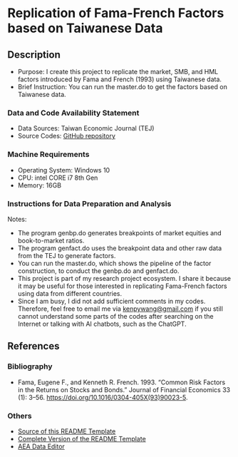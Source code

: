# Replication of Fama-French Factors based on Taiwanese Data

## Description

- Purpose: I create this project to replicate the market, SMB, and HML factors introduced by Fama and French (1993) using Taiwanese data. 
- Brief Instruction: You can run the master.do to get the factors based on Taiwanese data. 

### Data and Code Availability Statement

- Data Sources: Taiwan Economic Journal (TEJ)
- Source Codes: [GitHub repository](https://github.com/kenpywang/)

### Machine Requirements

- Operating System: Windows 10
- CPU: intel CORE i7 8th Gen
- Memory: 16GB

### Instructions for Data Preparation and Analysis

Notes:
- The program genbp.do generates breakpoints of market equities and book-to-market ratios.
- The program genfact.do uses the breakpoint data and other raw data from the TEJ to generate factors. 
- You can run the master.do, which shows the pipeline of the factor construction, to conduct the genbp.do and genfact.do.
- This project is part of my research project ecosystem. I share it because it may be useful for those interested in replicating Fama-French factors using data from different countries.  
- Since I am busy, I did not add sufficient comments in my codes. Therefore, feel free to email me via [kenpywang@gmail.com](mailto:kenpywang@gmail.com) if you still cannot understand some parts of the codes after searching on the Internet or talking with AI chatbots, such as the ChatGPT. 

## References

### Bibliography
- Fama, Eugene F., and Kenneth R. French. 1993. “Common Risk Factors in the Returns on Stocks and Bonds.” Journal of Financial Economics 33 (1): 3–56. https://doi.org/10.1016/0304-405X(93)90023-5.

### Others
- [Source of this README Template](https://github.com/social-science-data-editors/template_README/blob/42894e3a09ce85ee4faafd790cf55467bca18307/README.md)
- [Complete Version of the README Template](https://zenodo.org/record/7293838#.Y79UIBVBxZV)
- [AEA Data Editor](https://aeadataeditor.github.io/)